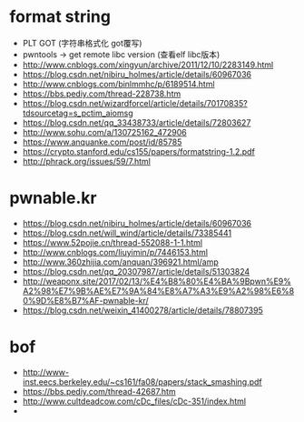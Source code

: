 # format string

* PLT GOT (字符串格式化 got覆写)
* pwntools -> get remote libc version (查看elf libc版本)
* http://www.cnblogs.com/xingyun/archive/2011/12/10/2283149.html
* https://blog.csdn.net/nibiru_holmes/article/details/60967036
* http://www.cnblogs.com/binlmmhc/p/6189514.html
* https://bbs.pediy.com/thread-228738.htm
* https://blog.csdn.net/wizardforcel/article/details/70170835?tdsourcetag=s_pctim_aiomsg
* https://blog.csdn.net/qq_33438733/article/details/72803627
* http://www.sohu.com/a/130725162_472906
* https://www.anquanke.com/post/id/85785
* https://crypto.stanford.edu/cs155/papers/formatstring-1.2.pdf
* http://phrack.org/issues/59/7.html



# pwnable.kr

* https://blog.csdn.net/nibiru_holmes/article/details/60967036
* https://blog.csdn.net/will_wind/article/details/73385441
* https://www.52pojie.cn/thread-552088-1-1.html
* http://www.cnblogs.com/liuyimin/p/7446153.html
* http://www.360zhijia.com/anquan/396921.html/amp
* https://blog.csdn.net/qq_20307987/article/details/51303824
* http://weaponx.site/2017/02/13/%E4%B8%80%E4%BA%9Bpwn%E9%A2%98%E7%9B%AE%E7%9A%84%E8%A7%A3%E9%A2%98%E6%80%9D%E8%B7%AF-pwnable-kr/
* https://blog.csdn.net/weixin_41400278/article/details/78807395



# bof

* http://www-inst.eecs.berkeley.edu/~cs161/fa08/papers/stack_smashing.pdf
* https://bbs.pediy.com/thread-42687.htm
* http://www.cultdeadcow.com/cDc_files/cDc-351/index.html
* 
